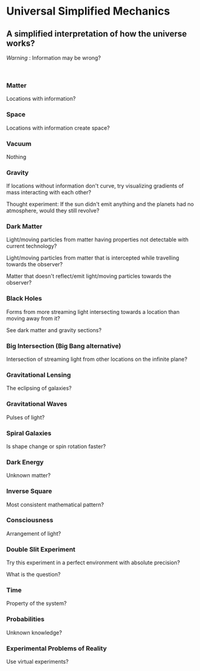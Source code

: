 # Universal Simplified Mechanics

## A simplified interpretation of how the universe works?

*Warning* : Information may be wrong?

<br/>

### Matter

Locations with information?

### Space

Locations with information create space?

### Vacuum

Nothing

### Gravity

If locations without information don't curve, try visualizing gradients of mass interacting with each other?

Thought experiment: If the sun didn't emit anything and the planets had no atmosphere, would they still revolve?

### Dark Matter

Light/moving particles from matter having properties not detectable with current technology?

Light/moving particles from matter that is intercepted while travelling towards the observer?

Matter that doesn't reflect/emit light/moving particles towards the observer?

### Black Holes

Forms from more streaming light intersecting towards a location than moving away from it?

See dark matter and gravity sections?

### Big Intersection (Big Bang alternative)

Intersection of streaming light from other locations on the infinite plane?

### Gravitational Lensing

The eclipsing of galaxies?

### Gravitational Waves

Pulses of light?

### Spiral Galaxies

Is shape change or spin rotation faster?

### Dark Energy

Unknown matter?

### Inverse Square

Most consistent mathematical pattern?

### Consciousness

Arrangement of light?

### Double Slit Experiment

Try this experiment in a perfect environment with absolute precision?

What is the question?

### Time

Property of the system?

### Probabilities

Unknown knowledge?

### Experimental Problems of Reality

Use virtual experiments?
